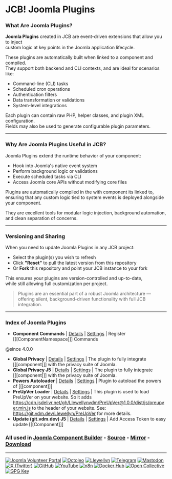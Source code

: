 # JCB! Joomla Plugins

### What Are Joomla Plugins?
**Joomla Plugins** created in JCB are event-driven extensions that allow you to inject  
custom logic at key points in the Joomla application lifecycle.

These plugins are automatically built when linked to a component and compiled.  
They support both backend and CLI contexts, and are ideal for scenarios like:

- Command-line (CLI) tasks
- Scheduled cron operations
- Authentication filters
- Data transformation or validations
- System-level integrations

Each plugin can contain raw PHP, helper classes, and plugin XML configuration.  
Fields may also be used to generate configurable plugin parameters.

---
### Why Are Joomla Plugins Useful in JCB?
Joomla Plugins extend the runtime behavior of your component:

- Hook into Joomla's native event system
- Perform background logic or validations
- Execute scheduled tasks via CLI
- Access Joomla core APIs without modifying core files

Plugins are automatically compiled in the with component its linked to,  
ensuring that any custom logic tied to system events is deployed alongside your component.

They are excellent tools for modular logic injection, background automation, and clean separation of concerns.

---
### Versioning and Sharing
When you need to update Joomla Plugins in any JCB project:

- Select the plugin(s) you wish to refresh
- Click **"Reset"** to pull the latest version from this repository
- Or **Fork** this repository and point your JCB instance to your fork

This ensures your plugins are version-controlled and up-to-date,  
while still allowing full customization per project.

> Plugins are an essential part of a robust Joomla architecture — offering silent, background-driven functionality with full JCB integration.

---
### Index of Joomla Plugins


 - **Component Commands** | [Details](src/joomla_plugin/5df401b4-c9a6-42c8-b50d-87f67c8a15f3) | [Settings](src/joomla_plugin/5df401b4-c9a6-42c8-b50d-87f67c8a15f3/item.json) | Register [[[ComponentNamespace]]] Commands

@since 4.0.0
 - **Global Privacy** | [Details](src/joomla_plugin/518f7be7-140c-47d3-9fb2-b6717230e0fc) | [Settings](src/joomla_plugin/518f7be7-140c-47d3-9fb2-b6717230e0fc/item.json) | The plugin to fully integrate [[[component]]] with the privacy suite of Joomla.
 - **Global Privacy J5** | [Details](src/joomla_plugin/8aa96d76-94e3-47d1-8dd8-f430b72ed0f7) | [Settings](src/joomla_plugin/8aa96d76-94e3-47d1-8dd8-f430b72ed0f7/item.json) | The plugin to fully integrate [[[component]]] with the privacy suite of Joomla.
 - **Powers Autoloader** | [Details](src/joomla_plugin/86dd28b5-18d4-437e-8a53-7eaf23478fc8) | [Settings](src/joomla_plugin/86dd28b5-18d4-437e-8a53-7eaf23478fc8/item.json) | Plugin to autoload the powers of [[[component]]]
 - **PreUpVer Loader** | [Details](src/joomla_plugin/dd6580c4-6bbb-4d13-a868-0b38fbb6a66e) | [Settings](src/joomla_plugin/dd6580c4-6bbb-4d13-a868-0b38fbb6a66e/item.json) | This plugin is used to load PreUpVer on your website. So it adds https://cdn.jsdelivr.net/gh/Llewellynvdm/PreUpVer@1.0.0/dist/js/preupver.min.js to the header of your website. See: https://git.vdm.dev/Llewellyn/PreUpVer for more details.
 - **Update (git.vdm.dev) J5** | [Details](src/joomla_plugin/5236660d-5dee-492b-925c-15b96cb6ea44) | [Settings](src/joomla_plugin/5236660d-5dee-492b-925c-15b96cb6ea44/item.json) | Add Access Token to easy update [[[Component]]]

### All used in [Joomla Component Builder](https://www.joomlacomponentbuilder.com) - [Source](https://git.vdm.dev/joomla/Component-Builder) - [Mirror](https://github.com/vdm-io/Joomla-Component-Builder) - [Download](https://git.vdm.dev/joomla/pkg-component-builder/releases)

---
[![Joomla Volunteer Portal](https://img.shields.io/badge/-Joomla-gold?logo=joomla)](https://volunteers.joomla.org/joomlers/1396-llewellyn-van-der-merwe "Join Llewellyn on the Joomla Volunteer Portal: Shaping the Future Together!") [![Octoleo](https://img.shields.io/badge/-Octoleo-black?logo=linux)](https://git.vdm.dev/octoleo "--quiet") [![Llewellyn](https://img.shields.io/badge/-Llewellyn-ffffff?logo=gitea)](https://git.vdm.dev/Llewellyn "Collaborate and Innovate with Llewellyn on Git: Building a Better Code Future!") [![Telegram](https://img.shields.io/badge/-Telegram-blue?logo=telegram)](https://t.me/Joomla_component_builder "Join Llewellyn and the Community on Telegram: Building Joomla Components Together!") [![Mastodon](https://img.shields.io/badge/-Mastodon-9e9eec?logo=mastodon)](https://joomla.social/@llewellyn "Connect and Engage with Llewellyn on Joomla Social: Empowering Communities, One Post at a Time!") [![X (Twitter)](https://img.shields.io/badge/-X-black?logo=x)](https://x.com/llewellynvdm "Join the Conversation with Llewellyn on X: Where Ideas Take Flight!") [![GitHub](https://img.shields.io/badge/-GitHub-181717?logo=github)](https://github.com/Llewellynvdm "Build, Innovate, and Thrive with Llewellyn on GitHub: Turning Ideas into Impact!") [![YouTube](https://img.shields.io/badge/-YouTube-ff0000?logo=youtube)](https://www.youtube.com/@OctoYou "Explore, Learn, and Create with Llewellyn on YouTube: Your Gateway to Inspiration!") [![n8n](https://img.shields.io/badge/-n8n-black?logo=n8n)](https://n8n.io/creators/octoleo "Effortless Automation and Impactful Workflows with Llewellyn on n8n!") [![Docker Hub](https://img.shields.io/badge/-Docker-grey?logo=docker)](https://hub.docker.com/u/llewellyn "Llewellyn on Docker: Containerize Your Creativity!") [![Open Collective](https://img.shields.io/badge/-Donate-green?logo=opencollective)](https://opencollective.com/joomla-component-builder "Donate towards JCB: Help Llewellyn financially so he can continue developing this great tool!") [![GPG Key](https://img.shields.io/badge/-GPG-blue?logo=gnupg)](https://git.vdm.dev/Llewellyn/gpg "Unlock Trust and Security with Llewellyn's GPG Key: Your Gateway to Verified Connections!")